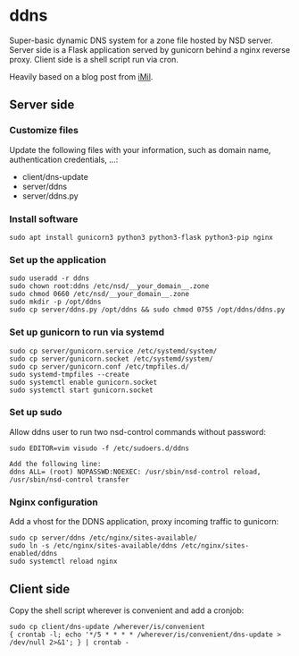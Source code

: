 # ddns
Super-basic dynamic DNS system for a zone file hosted by NSD server. Server side is a Flask application served by gunicorn behind a nginx reverse proxy. Client side is a shell script run via cron.

Heavily based on a blog post from [iMil](https://imil.net/blog/2017/02/20/20-lines-dynamic-DNS-system/).

## Server side
### Customize files
Update the following files with your information, such as domain name, authentication credentials, ...:
- client/dns-update
- server/ddns
- server/ddns.py

### Install software
```
sudo apt install gunicorn3 python3 python3-flask python3-pip nginx
```

### Set up the application
```
sudo useradd -r ddns
sudo chown root:ddns /etc/nsd/__your_domain__.zone
sudo chmod 0660 /etc/nsd/__your_domain__.zone
sudo mkdir -p /opt/ddns
sudo cp server/ddns.py /opt/ddns && sudo chmod 0755 /opt/ddns/ddns.py
```

### Set up gunicorn to run via systemd
```
sudo cp server/gunicorn.service /etc/systemd/system/
sudo cp server/gunicorn.socket /etc/systemd/system/
sudo cp server/gunicorn.conf /etc/tmpfiles.d/
sudo systemd-tmpfiles --create
sudo systemctl enable gunicorn.socket
sudo systemctl start gunicorn.socket
```

### Set up sudo
Allow ddns user to run two nsd-control commands without password:
```
sudo EDITOR=vim visudo -f /etc/sudoers.d/ddns

Add the following line:
ddns ALL= (root) NOPASSWD:NOEXEC: /usr/sbin/nsd-control reload, /usr/sbin/nsd-control transfer
```

### Nginx configuration
Add a vhost for the DDNS application, proxy incoming traffic to gunicorn:
```
sudo cp server/ddns /etc/nginx/sites-available/
sudo ln -s /etc/nginx/sites-available/ddns /etc/nginx/sites-enabled/ddns 
sudo systemctl reload nginx
```

## Client side
Copy the shell script wherever is convenient and add a cronjob:
```
sudo cp client/dns-update /wherever/is/convenient
{ crontab -l; echo '*/5 * * * * /wherever/is/convenient/dns-update > /dev/null 2>&1'; } | crontab -
```
